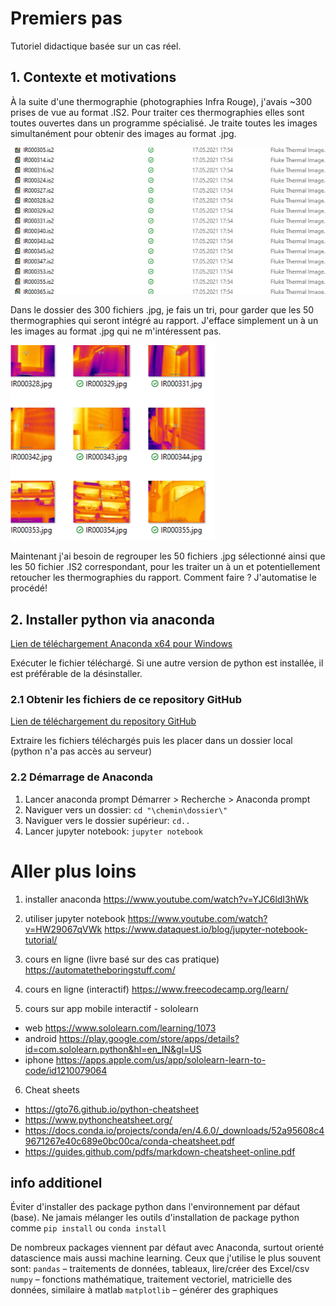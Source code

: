 # Premiers pas
Tutoriel didactique basée sur un cas réel.

## 1. Contexte et motivations
À la suite d'une thermographie (photographies Infra Rouge), j'avais ~300 prises de vue au format .IS2. Pour traiter ces thermographies elles sont toutes ouvertes dans un programme spécialisé. Je traite toutes les images simultanément pour obtenir des images au format .jpg.


![fichier](https://github.com/terborch/tutoriel-python-pour-BG/blob/main/tutoriel_1/Illustratuion_fichiers.png)


Dans le dossier des 300 fichiers .jpg, je fais un tri, pour garder que les 50 thermographies qui seront intégré au rapport. J'efface simplement un à un les images au format .jpg qui ne m'intéressent pas.  


![images thermographiques](https://github.com/terborch/tutoriel-python-pour-BG/blob/main/tutoriel_1/Illustratuion_photo_IR.png)


Maintenant j'ai besoin de regrouper les 50 fichiers .jpg sélectionné ainsi que les 50 fichier .IS2 correspondant, pour les traiter un à un et potentiellement retoucher les thermographies du rapport. Comment faire ? J'automatise le procédé!

## 2. Installer python via anaconda
[Lien de téléchargement Anaconda x64 pour Windows](https://repo.anaconda.com/archive/Anaconda3-2021.05-Windows-x86_64.exe)

Exécuter le fichier téléchargé. Si une autre version de python est installée, il est préférable de la désinstaller.

### 2.1 Obtenir les fichiers de ce repository GitHub
[Lien de téléchargement du repository GitHub](https://github.com/terborch/tutoriel-python-pour-BG/archive/refs/heads/main.zip)

Extraire les fichiers téléchargés puis les placer dans un dossier local (python n'a pas accès au serveur)

### 2.2 Démarrage de Anaconda
1. Lancer anaconda prompt
Démarrer > Recherche > Anaconda prompt
2. Naviguer vers un dossier: 
`cd "\chemin\dossier\"`
2. Naviguer vers le dossier supérieur: 
`cd..`
3. Lancer jupyter notebook: 
`jupyter notebook`



# Aller plus loins
1. installer anaconda
https://www.youtube.com/watch?v=YJC6ldI3hWk

2. utiliser jupyter notebook
https://www.youtube.com/watch?v=HW29067qVWk
https://www.dataquest.io/blog/jupyter-notebook-tutorial/

3. cours en ligne (livre basé sur des cas pratique)
https://automatetheboringstuff.com/

4. cours en ligne (interactif)
https://www.freecodecamp.org/learn/

5. cours sur app mobile interactif - sololearn
* web https://www.sololearn.com/learning/1073
* android https://play.google.com/store/apps/details?id=com.sololearn.python&hl=en_IN&gl=US
* iphone https://apps.apple.com/us/app/sololearn-learn-to-code/id1210079064

6. Cheat sheets
* https://gto76.github.io/python-cheatsheet
* https://www.pythoncheatsheet.org/
* https://docs.conda.io/projects/conda/en/4.6.0/_downloads/52a95608c49671267e40c689e0bc00ca/conda-cheatsheet.pdf
* https://guides.github.com/pdfs/markdown-cheatsheet-online.pdf

## info additionel
Éviter d'installer des package python dans l'environnement par défaut (base). Ne jamais mélanger les outils d'installation de package python comme `pip install` ou `conda install`

De nombreux packages viennent par défaut avec Anaconda, surtout orienté datascience mais aussi machine learning. Ceux que j'utilise le plus souvent sont:
`pandas` – traitements de données, tableaux, lire/créer des Excel/csv
`numpy` – fonctions mathématique, traitement vectoriel, matricielle des données, similaire à matlab
`matplotlib` – générer des graphiques

